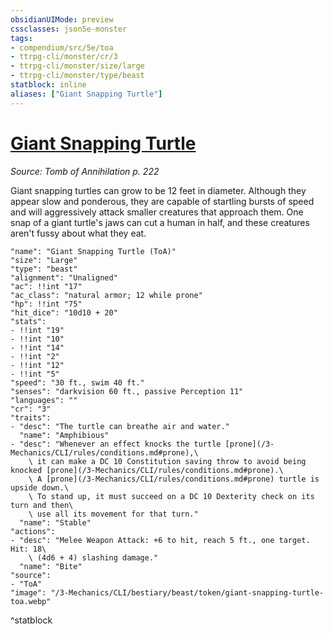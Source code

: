 ```yaml
---
obsidianUIMode: preview
cssclasses: json5e-monster
tags:
- compendium/src/5e/toa
- ttrpg-cli/monster/cr/3
- ttrpg-cli/monster/size/large
- ttrpg-cli/monster/type/beast
statblock: inline
aliases: ["Giant Snapping Turtle"]
---
```

# [Giant Snapping Turtle](3-Mechanics\CLI\bestiary\beast/giant-snapping-turtle-toa.md)
*Source: Tomb of Annihilation p. 222*  

Giant snapping turtles can grow to be 12 feet in diameter. Although they appear slow and ponderous, they are capable of startling bursts of speed and will aggressively attack smaller creatures that approach them. One snap of a giant turtle's jaws can cut a human in half, and these creatures aren't fussy about what they eat.

```statblock
"name": "Giant Snapping Turtle (ToA)"
"size": "Large"
"type": "beast"
"alignment": "Unaligned"
"ac": !!int "17"
"ac_class": "natural armor; 12 while prone"
"hp": !!int "75"
"hit_dice": "10d10 + 20"
"stats":
- !!int "19"
- !!int "10"
- !!int "14"
- !!int "2"
- !!int "12"
- !!int "5"
"speed": "30 ft., swim 40 ft."
"senses": "darkvision 60 ft., passive Perception 11"
"languages": ""
"cr": "3"
"traits":
- "desc": "The turtle can breathe air and water."
  "name": "Amphibious"
- "desc": "Whenever an effect knocks the turtle [prone](/3-Mechanics/CLI/rules/conditions.md#prone),\
    \ it can make a DC 10 Constitution saving throw to avoid being knocked [prone](/3-Mechanics/CLI/rules/conditions.md#prone).\
    \ A [prone](/3-Mechanics/CLI/rules/conditions.md#prone) turtle is upside down.\
    \ To stand up, it must succeed on a DC 10 Dexterity check on its turn and then\
    \ use all its movement for that turn."
  "name": "Stable"
"actions":
- "desc": "Melee Weapon Attack: +6 to hit, reach 5 ft., one target. Hit: 18\
    \ (4d6 + 4) slashing damage."
  "name": "Bite"
"source":
- "ToA"
"image": "/3-Mechanics/CLI/bestiary/beast/token/giant-snapping-turtle-toa.webp"
```
^statblock